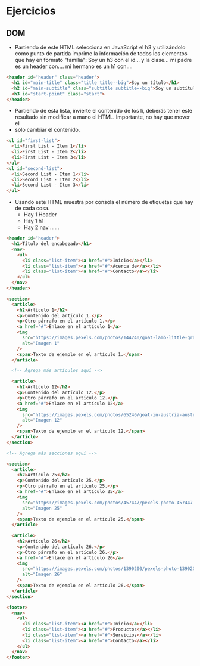 # Ejercicios

## DOM

- Partiendo de este HTML selecciona en JavaScript el h3 y utilizándolo como punto de partida imprime la información de todos los elementos que hay en formato "familia": Soy un h3 con el id... y la clase... mi padre es un header con.... mi hermano es un h1 con....

```html
<header id="header" class="header">
  <h1 id="main-title" class="title title--big">Soy un título</h1>
  <h2 id="main-subtitle" class="subtitle subtitle--big">Soy un subtítulo</h2>
  <h3 id="start-point" class="start">
</header>
```

- Partiendo de esta lista, invierte el contenido de los li, deberás tener este resultado sin modificar a mano el HTML. Importante, no hay que mover el <li> sólo cambiar el contenido.

```html
<ul id="first-list">
  <li>First List - Item 1</li>
  <li>First List - Item 2</li>
  <li>First List - Item 3</li>
</ul>
<ul id="second-list">
  <li>Second List - Item 1</li>
  <li>Second List - Item 2</li>
  <li>Second List - Item 3</li>
</ul>
```

- Usando este HTML muestra por consola el número de etiquetas que hay de cada cosa.
  - Hay 1 Header
  - Hay 1 h1
  - Hay 2 nav
    ......

```html
<header id="header">
  <h1>Título del encabezado</h1>
  <nav>
    <ul>
      <li class="list-item"><a href="#">Inicio</a></li>
      <li class="list-item"><a href="#">Acerca de</a></li>
      <li class="list-item"><a href="#">Contacto</a></li>
    </ul>
  </nav>
</header>

<section>
  <article>
    <h2>Artículo 1</h2>
    <p>Contenido del artículo 1.</p>
    <p>Otro párrafo en el artículo 1.</p>
    <a href="#">Enlace en el artículo 1</a>
    <img
      src="https://images.pexels.com/photos/144240/goat-lamb-little-grass-144240.jpeg?auto=compress&cs=tinysrgb&w=1260&h=750&dpr=1"
      alt="Imagen 1"
    />
    <span>Texto de ejemplo en el artículo 1.</span>
  </article>

  <!-- Agrega más artículos aquí -->

  <article>
    <h2>Artículo 12</h2>
    <p>Contenido del artículo 12.</p>
    <p>Otro párrafo en el artículo 12.</p>
    <a href="#">Enlace en el artículo 12</a>
    <img
      src="https://images.pexels.com/photos/65246/goat-in-austria-austria-goat-65246.jpeg?auto=compress&cs=tinysrgb&w=1260&h=750&dpr=1"
      alt="Imagen 12"
    />
    <span>Texto de ejemplo en el artículo 12.</span>
  </article>
</section>

<!-- Agrega más secciones aquí -->

<section>
  <article>
    <h2>Artículo 25</h2>
    <p>Contenido del artículo 25.</p>
    <p>Otro párrafo en el artículo 25.</p>
    <a href="#">Enlace en el artículo 25</a>
    <img
      src="https://images.pexels.com/photos/457447/pexels-photo-457447.jpeg?auto=compress&cs=tinysrgb&w=1260&h=750&dpr=1"
      alt="Imagen 25"
    />
    <span>Texto de ejemplo en el artículo 25.</span>
  </article>

  <article>
    <h2>Artículo 26</h2>
    <p>Contenido del artículo 26.</p>
    <p>Otro párrafo en el artículo 26.</p>
    <a href="#">Enlace en el artículo 26</a>
    <img
      src="https://images.pexels.com/photos/1390200/pexels-photo-1390200.jpeg?auto=compress&cs=tinysrgb&w=1260&h=750&dpr=1"
      alt="Imagen 26"
    />
    <span>Texto de ejemplo en el artículo 26.</span>
  </article>
</section>

<footer>
  <nav>
    <ul>
      <li class="list-item"><a href="#">Inicio</a></li>
      <li class="list-item"><a href="#">Productos</a></li>
      <li class="list-item"><a href="#">Servicios</a></li>
      <li class="list-item"><a href="#">Contacto</a></li>
    </ul>
  </nav>
</footer>
```
